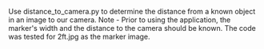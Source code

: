 Use distance_to_camera.py to determine the distance from a known object in an image to our camera.
Note - Prior to using the application, the marker's width and the distance to the camera should be known.
The code was tested for 2ft.jpg as the marker image.
